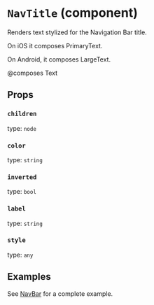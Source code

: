 `NavTitle` (component)
======================

Renders text stylized for the Navigation Bar title.

On iOS it composes PrimaryText.

On Android, it composes LargeText.

@composes Text

Props
-----

### `children`

type: `node`


### `color`

type: `string`


### `inverted`

type: `bool`


### `label`

type: `string`


### `style`

type: `any`

## Examples

See [NavBar](/documentation/NavBar.md) for a complete example.
